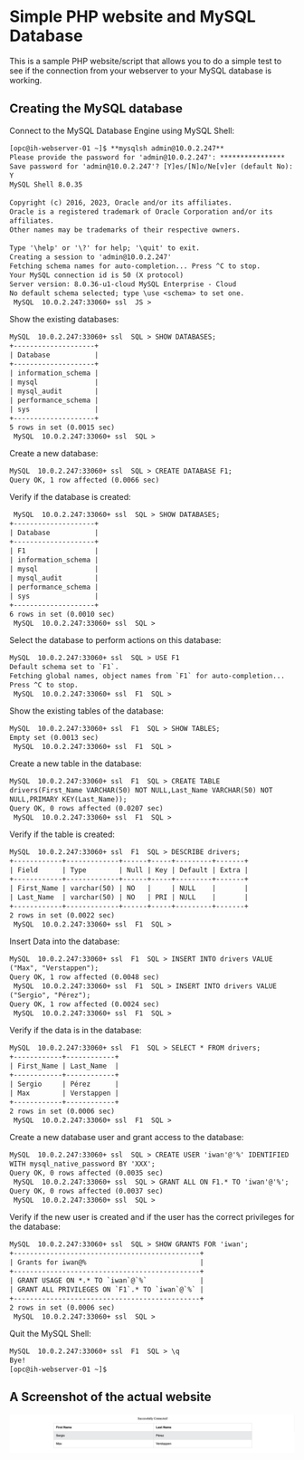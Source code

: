# Simple PHP website and MySQL Database 

This is a sample PHP website/script that allows you to do a simple test to see if the connection from your webserver to your MySQL database is working.

## Creating the MySQL database 

Connect to the MySQL Database Engine using MySQL Shell: 

```
[opc@ih-webserver-01 ~]$ **mysqlsh admin@10.0.2.247**
Please provide the password for 'admin@10.0.2.247': ****************
Save password for 'admin@10.0.2.247'? [Y]es/[N]o/Ne[v]er (default No): Y
MySQL Shell 8.0.35

Copyright (c) 2016, 2023, Oracle and/or its affiliates.
Oracle is a registered trademark of Oracle Corporation and/or its affiliates.
Other names may be trademarks of their respective owners.

Type '\help' or '\?' for help; '\quit' to exit.
Creating a session to 'admin@10.0.2.247'
Fetching schema names for auto-completion... Press ^C to stop.
Your MySQL connection id is 50 (X protocol)
Server version: 8.0.36-u1-cloud MySQL Enterprise - Cloud
No default schema selected; type \use <schema> to set one.
 MySQL  10.0.2.247:33060+ ssl  JS >
```

Show the existing databases: 

```
MySQL  10.0.2.247:33060+ ssl  SQL > SHOW DATABASES;
+--------------------+
| Database           |
+--------------------+
| information_schema |
| mysql              |
| mysql_audit        |
| performance_schema |
| sys                |
+--------------------+
5 rows in set (0.0015 sec)
 MySQL  10.0.2.247:33060+ ssl  SQL >
```

Create a new database:

```
MySQL  10.0.2.247:33060+ ssl  SQL > CREATE DATABASE F1;
Query OK, 1 row affected (0.0066 sec)
```

Verify if the database is created:

```
 MySQL  10.0.2.247:33060+ ssl  SQL > SHOW DATABASES;
+--------------------+
| Database           |
+--------------------+
| F1                 |
| information_schema |
| mysql              |
| mysql_audit        |
| performance_schema |
| sys                |
+--------------------+
6 rows in set (0.0010 sec)
 MySQL  10.0.2.247:33060+ ssl  SQL >
```

Select the database to perform actions on this database:

```
MySQL  10.0.2.247:33060+ ssl  SQL > USE F1
Default schema set to `F1`.
Fetching global names, object names from `F1` for auto-completion... Press ^C to stop.
 MySQL  10.0.2.247:33060+ ssl  F1  SQL >
```

Show the existing tables of the database:

```
MySQL  10.0.2.247:33060+ ssl  F1  SQL > SHOW TABLES;
Empty set (0.0013 sec)
 MySQL  10.0.2.247:33060+ ssl  F1  SQL >
```

Create a new table in the database:

```
MySQL  10.0.2.247:33060+ ssl  F1  SQL > CREATE TABLE drivers(First_Name VARCHAR(50) NOT NULL,Last_Name VARCHAR(50) NOT NULL,PRIMARY KEY(Last_Name));
Query OK, 0 rows affected (0.0207 sec)
 MySQL  10.0.2.247:33060+ ssl  F1  SQL >
```

Verify if the table is created:

```
MySQL  10.0.2.247:33060+ ssl  F1  SQL > DESCRIBE drivers;
+------------+-------------+------+-----+---------+-------+
| Field      | Type        | Null | Key | Default | Extra |
+------------+-------------+------+-----+---------+-------+
| First_Name | varchar(50) | NO   |     | NULL    |       |
| Last_Name  | varchar(50) | NO   | PRI | NULL    |       |
+------------+-------------+------+-----+---------+-------+
2 rows in set (0.0022 sec)
 MySQL  10.0.2.247:33060+ ssl  F1  SQL >
```

Insert Data into the database:

```
MySQL  10.0.2.247:33060+ ssl  F1  SQL > INSERT INTO drivers VALUE ("Max", "Verstappen");
Query OK, 1 row affected (0.0048 sec)
 MySQL  10.0.2.247:33060+ ssl  F1  SQL > INSERT INTO drivers VALUE ("Sergio", "Pérez");
Query OK, 1 row affected (0.0024 sec)
 MySQL  10.0.2.247:33060+ ssl  F1  SQL >
```

Verify if the data is in the database:

```
MySQL  10.0.2.247:33060+ ssl  F1  SQL > SELECT * FROM drivers;
+------------+------------+
| First_Name | Last_Name  |
+------------+------------+
| Sergio     | Pérez      |
| Max        | Verstappen |
+------------+------------+
2 rows in set (0.0006 sec)
 MySQL  10.0.2.247:33060+ ssl  F1  SQL >

```

Create a new database user and grant access to the database:

```
MySQL  10.0.2.247:33060+ ssl  SQL > CREATE USER 'iwan'@'%' IDENTIFIED WITH mysql_native_password BY 'XXX';
Query OK, 0 rows affected (0.0035 sec)
 MySQL  10.0.2.247:33060+ ssl  SQL > GRANT ALL ON F1.* TO 'iwan'@'%';
Query OK, 0 rows affected (0.0037 sec)
 MySQL  10.0.2.247:33060+ ssl  SQL >
```

Verify if the new user is created and if the user has the correct privileges for the database: 

```
MySQL  10.0.2.247:33060+ ssl  SQL > SHOW GRANTS FOR 'iwan';
+----------------------------------------------+
| Grants for iwan@%                            |
+----------------------------------------------+
| GRANT USAGE ON *.* TO `iwan`@`%`             |
| GRANT ALL PRIVILEGES ON `F1`.* TO `iwan`@`%` |
+----------------------------------------------+
2 rows in set (0.0006 sec)
 MySQL  10.0.2.247:33060+ ssl  SQL >

```

Quit the MySQL Shell:

```
MySQL  10.0.2.247:33060+ ssl  F1  SQL > \q
Bye!
[opc@ih-webserver-01 ~]$
```

## A Screenshot of the actual website

![PHP test MySQL](/the-website.png "The website connecting to the MySQL database")
